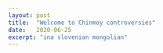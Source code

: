 ```yaml
---
layout: post
title:  "Welcome to Chinmoy controversies"
date:   2020-06-25
excerpt: "ina slovenian mongolian"
---
```

